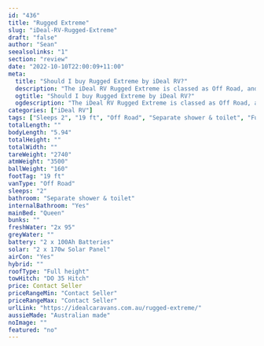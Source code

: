 ```yaml
---
id: "436"
title: "Rugged Extreme"
slug: "iDeal-RV-Rugged-Extreme"
draft: "false"
author: "Sean"
seealsolinks: "1"
section: "review"
date: "2022-10-10T22:00:09+11:00"
meta:
  title: "Should I buy Rugged Extreme by iDeal RV?"
  description: "The iDeal RV Rugged Extreme is classed as Off Road, and sleeps 2 people. It is Australian made and comes in at 19 ft. It generally has Separate shower & toilet."
  ogtitle: "Should I buy Rugged Extreme by iDeal RV?"
  ogdescription: "The iDeal RV Rugged Extreme is classed as Off Road, and sleeps 2 people. It is Australian made and comes in at 19 ft. It generally has Separate shower & toilet."
categories: ["iDeal RV"]
tags: ["Sleeps 2", "19 ft", "Off Road", "Separate shower & toilet", "Full height", "Price Unknown", "Australian made"]
totalLength: ""
bodyLength: "5.94"
totalHeight: ""
totalWidth: ""
tareWeight: "2740"
atmWeight: "3500"
ballWeight: "160"
footTag: "19 ft"
vanType: "Off Road"
sleeps: "2"
bathroom: "Separate shower & toilet"
internalBathroom: "Yes"
mainBed: "Queen"
bunks: ""
freshWater: "2x 95"
greyWater: ""
battery: "2 x 100Ah Batteries"
solar: "2 x 170w Solar Panel"
airCon: "Yes"
hybrid: ""
roofType: "Full height"
towHitch: "DO 35 Hitch"
price: Contact Seller
priceRangeMin: "Contact Seller"
priceRangeMax: "Contact Seller"
urlLink: "https://idealcaravans.com.au/rugged-extreme/"
aussieMade: "Australian made"
noImage: ""
featured: "no"
---
```

